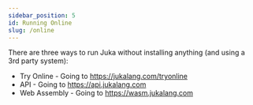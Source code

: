 ```yaml
---
sidebar_position: 5
id: Running Online
slug: /online
---
```


There are three ways to run Juka without installing anything (and using a 3rd party system):

- Try Online - Going to https://jukalang.com/tryonline
- API - Going to https://api.jukalang.com
- Web Assembly - Going to https://wasm.jukalang.com